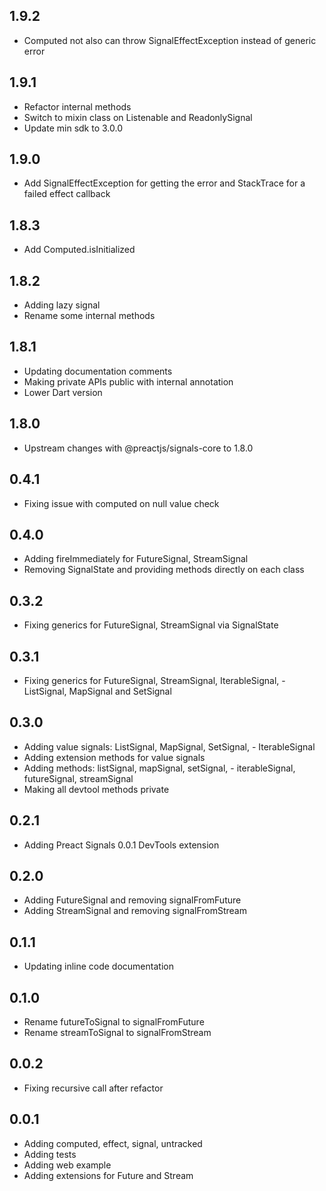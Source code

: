 ## 1.9.2

- Computed not also can throw SignalEffectException instead of generic error

## 1.9.1

- Refactor internal methods
- Switch to mixin class on Listenable and ReadonlySignal
- Update min sdk to 3.0.0

## 1.9.0

- Add SignalEffectException for getting the error and StackTrace for a failed effect callback

## 1.8.3

- Add Computed.isInitialized

## 1.8.2

- Adding lazy signal
- Rename some internal methods

## 1.8.1

- Updating documentation comments
- Making private APIs public with internal annotation
- Lower Dart version

## 1.8.0

- Upstream changes with @preactjs/signals-core to 1.8.0

## 0.4.1

- Fixing issue with computed on null value check

## 0.4.0

- Adding fireImmediately for FutureSignal, StreamSignal
- Removing SignalState and providing methods directly on each class

## 0.3.2

- Fixing generics for FutureSignal, StreamSignal via SignalState

## 0.3.1

- Fixing generics for FutureSignal, StreamSignal, IterableSignal, - ListSignal, MapSignal and SetSignal

## 0.3.0

- Adding value signals: ListSignal, MapSignal, SetSignal, - IterableSignal
- Adding extension methods for value signals
- Adding methods: listSignal, mapSignal, setSignal, - iterableSignal, futureSignal, streamSignal
- Making all devtool methods private

## 0.2.1

- Adding Preact Signals 0.0.1 DevTools extension

## 0.2.0

- Adding FutureSignal and removing signalFromFuture
- Adding StreamSignal and removing signalFromStream

## 0.1.1

- Updating inline code documentation

## 0.1.0

- Rename futureToSignal to signalFromFuture
- Rename streamToSignal to signalFromStream

## 0.0.2

- Fixing recursive call after refactor

## 0.0.1

- Adding computed, effect, signal, untracked
- Adding tests
- Adding web example
- Adding extensions for Future and Stream
